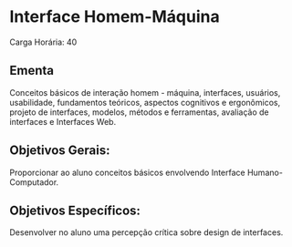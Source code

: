 # Interface Homem-Máquina

Carga Horária: 40

## Ementa

Conceitos básicos de interação homem - máquina, interfaces, usuários, usabilidade, fundamentos teóricos, aspectos cognitivos e ergonômicos, projeto de interfaces, modelos, métodos e ferramentas, avaliação de interfaces e Interfaces Web.

## Objetivos Gerais:

Proporcionar ao aluno conceitos básicos envolvendo Interface Humano-Computador.

## Objetivos Específicos:

Desenvolver no aluno uma percepção crítica sobre design de interfaces.